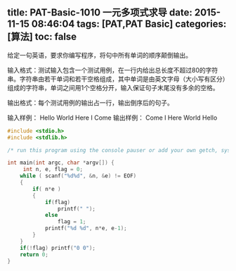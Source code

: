 title: PAT-Basic-1010 一元多项式求导
date: 2015-11-15 08:46:04
tags: [PAT,PAT Basic]
categories: [算法]
toc: false
---
给定一句英语，要求你编写程序，将句中所有单词的顺序颠倒输出。

输入格式：测试输入包含一个测试用例，在一行内给出总长度不超过80的字符串。字符串由若干单词和若干空格组成，其中单词是由英文字母（大小写有区分）组成的字符串，单词之间用1个空格分开，输入保证句子末尾没有多余的空格。

输出格式：每个测试用例的输出占一行，输出倒序后的句子。

输入样例：
He<!--more-->llo World Here I Come
输出样例：
Come I Here World Hello
```c
#include <stdio.h>
#include <stdlib.h>

/* run this program using the console pauser or add your own getch, system("pause") or input loop */

int main(int argc, char *argv[]) {
	 int n, e, flag = 0;  
    while ( scanf("%d%d", &n, &e) != EOF)  
    {  
        if( n*e )  
        {  
            if(flag)  
                printf(" ");  
            else  
                flag = 1;  
            printf("%d %d", n*e, e-1);  
        }  
    }  
    if(!flag) printf("0 0");  
	return 0;
}
```
